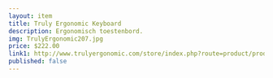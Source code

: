 ```yaml
--- 
layout: item
title: Truly Ergonomic Keyboard
description: Ergonomisch toestenbord.
img: TrulyErgonomic207.jpg
price: $222.00
link1: http://www.trulyergonomic.com/store/index.php?route=product/product&product_id=69
published: false
---
```

